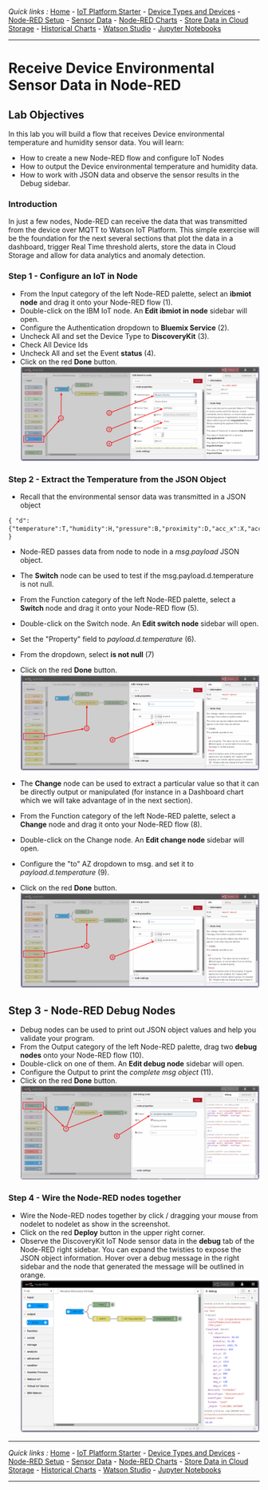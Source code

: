 *Quick links :*
[Home](README.md) - [IoT Platform Starter](CREATEIOTP.md) - [Device Types and Devices](DISCOVERYDEVICE.md) - [Node-RED Setup](NODERED.md) - [Sensor Data](DISCOVERYIOTDATA.md) - [Node-RED Charts](DASHBOARD.md) - [Store Data in Cloud Storage](CLOUDANT.md) - [Historical Charts](HISTORY.md) - [Watson Studio](STUDIO.md) - [Jupyter Notebooks](JUPYTER.md)
***

# Receive Device Environmental Sensor Data in Node-RED

## Lab Objectives

In this lab you will build a flow that receives Device environmental temperature and humidity sensor data.  You will learn:

- How to create a new Node-RED flow and configure IoT Nodes
- How to output the Device environmental temperature and humidity data.
- How to work with JSON data and observe the sensor results in the Debug sidebar.

### Introduction

In just a few nodes, Node-RED can receive the data that was transmitted from the device over MQTT to Watson IoT Platform.  This simple exercise will be the foundation for the next several sections that plot the data in a dashboard, trigger Real Time threshold alerts, store the data in Cloud Storage and allow for data analytics and anomaly detection.

### Step 1 - Configure an IoT in Node

- From the Input category of the left Node-RED palette, select an **ibmiot node** and drag it onto your Node-RED flow (1).
- Double-click on the IBM IoT node. An **Edit ibmiot in node** sidebar will open.
- Configure the Authentication dropdown to **Bluemix Service** (2).
- Uncheck All and set the Device Type to **DiscoveryKit** (3).
- Check All Device Ids
- Uncheck All and set the Event **status** (4).
- Click on the red **Done** button.
 ![Receive DiscoveryKit Data](screenshots/DiscoveryKit-ReceiveData-IoTnode.png)

### Step 2 - Extract the Temperature from the JSON Object

- Recall that the environmental sensor data was transmitted in a JSON object

 ```
 { "d": {"temperature":T,"humidity":H,"pressure":B,"proximity":D,"acc_x":X,"acc_y":Y,"acc_z":Z,"gyr_x":X,"gyr_y":Y,"gyr_z":Z,"mag_x":X,"mag_y":Y,"mag_z":Z} }
 ```

- Node-RED passes data from node to node in a *msg.payload* JSON object.
- The **Switch** node can be used to test if the msg.payload.d.temperature is not null.
- From the Function category of the left Node-RED palette, select a **Switch** node and drag it onto your Node-RED flow (5).
- Double-click on the Switch node. An **Edit switch node** sidebar will open.
- Set the "Property" field to *payload.d.temperature* (6).
- From the dropdown, select **is not null** (7)
- Click on the red **Done** button.
 ![Receive DiscoveryKit Data](screenshots/DiscoveryKit-ReceiveData-Changenode.png)

- The **Change** node can be used to extract a particular value so that it can be directly output or manipulated (for instance in a Dashboard chart which we will take advantage of in the next section).
- From the Function category of the left Node-RED palette, select a **Change** node and drag it onto your Node-RED flow (8).
- Double-click on the Change node. An **Edit change node** sidebar will open.
- Configure the "to" AZ dropdown to msg. and set it to *payload.d.temperature* (9).
- Click on the red **Done** button.
 ![Receive DiscoveryKit Data](screenshots/DiscoveryKit-ReceiveData-Changenode.png)

## Step 3 - Node-RED Debug Nodes

- Debug nodes can be used to print out JSON object values and help you validate your program.
- From the Output category of the left Node-RED palette, drag two **debug nodes** onto your Node-RED flow (10).
- Double-click on one of them. An **Edit debug node** sidebar will open.
- Configure the Output to print the *complete msg object* (11).
- Click on the red **Done** button.
 ![Receive DiscoveryKit Data](screenshots/DiscoveryKit-ReceiveData-Debugnode.png)

### Step 4 - Wire the Node-RED nodes together

- Wire the Node-RED nodes together by click / dragging your mouse from nodelet to nodelet as show in the screenshot.
- Click on the red **Deploy** button in the upper right corner.
- Observe the DiscoveryKit IoT Node sensor data in the **debug** tab of the Node-RED right sidebar.  You can expand the twisties to expose the JSON object information. Hover over a debug message in the right sidebar and the node that generated the message will be outlined in orange.
  ![Receive DiscoveryKit Data](screenshots/DiscoveryKit-ReceiveData-Deploy.png)

***
*Quick links :*
[Home](README.md) - [IoT Platform Starter](CREATEIOTP.md) - [Device Types and Devices](DISCOVERYDEVICE.md) - [Node-RED Setup](NODERED.md) - [Sensor Data](DISCOVERYIOTDATA.md) - [Node-RED Charts](DASHBOARD.md) - [Store Data in Cloud Storage](CLOUDANT.md) - [Historical Charts](HISTORY.md) - [Watson Studio](STUDIO.md) - [Jupyter Notebooks](JUPYTER.md)
***

